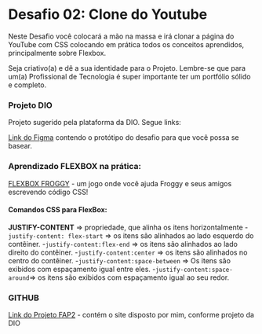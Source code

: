 # Desafio 02: Clone do Youtube

Neste Desafio você colocará a mão na massa e irá clonar a página do YouTube com CSS colocando em prática todos os conceitos aprendidos, principalmente sobre Flexbox.

Seja criativo(a) e dê a sua identidade para o Projeto. Lembre-se que para um(a) Profissional de Tecnologia é super importante ter um portfólio sólido e completo.


### Projeto DIO

Projeto sugerido pela plataforma da DIO. Segue links:

[Link do Figma](https://www.figma.com/file/lrRWUZPKnqMDZrSDJmZxUS/Desafio-de-Flexbox---DIO?type=design&node-id=1-2&mode=design&t=as8qUDYTDbSIxZnh-0) contendo o protótipo do desafio para que você possa se basear.

### Aprendizado FLEXBOX na prática:
[FLEXBOX FROGGY](https://flexboxfroggy.com/) - um jogo onde você ajuda Froggy e seus amigos escrevendo código CSS! 


#### Comandos CSS para FlexBox:


**JUSTIFY-CONTENT** => propriedade, que alinha os itens horizontalmente
-`justify-content: flex-start` => os itens são alinhados ao lado esquerdo do contêiner.
-`justify-content:flex-end` => os itens são alinhados ao lado direito do contêiner.
-`justify-content:center` => os itens são alinhados no centro do contêiner.
-`justify-content:space-between` => Os itens são exibidos com espaçamento igual entre eles.
-`justify-content:space-around`=> os itens são exibidos com espaçamento igual ao seu redor.


### GITHUB
[Link do Projeto FAP2](https://github.com/flavioalessandropereira/trilha-css-desafio-02-Youtube/) - contém o site disposto por mim, conforme projeto da DIO
